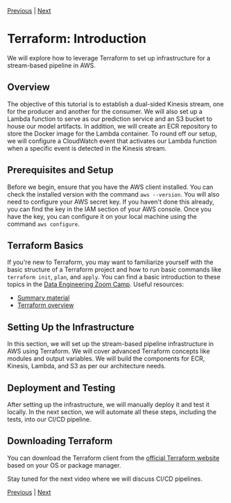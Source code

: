 [Previous](makefiles_and_hooks.md) | [Next](terraform_modules.md)

# Terraform: Introduction

We will explore how to leverage Terraform to set up infrastructure for a stream-based pipeline in AWS.

## Overview

The objective of this tutorial is to establish a dual-sided Kinesis stream, one for the producer and another for the consumer. We will also set up a Lambda function to serve as our prediction service and an S3 bucket to house our model artifacts. In addition, we will create an ECR repository to store the Docker image for the Lambda container. To round off our setup, we will configure a CloudWatch event that activates our Lambda function when a specific event is detected in the Kinesis stream.

## Prerequisites and Setup

Before we begin, ensure that you have the AWS client installed. You can check the installed version with the command `aws --version`. You will also need to configure your AWS secret key. If you haven't done this already, you can find the key in the IAM section of your AWS console. Once you have the key, you can configure it on your local machine using the command `aws configure`.

## Terraform Basics

If you're new to Terraform, you may want to familiarize yourself with the basic structure of a Terraform project and how to run basic commands like `terraform init`, `plan`, and `apply`. You can find a basic introduction to these topics in the [Data Engineering Zoom Camp](https://github.com/DataTalksClub/data-engineering-zoomcamp). Useful resources:

- [Summary material](https://github.com/DataTalksClub/mlops-zoomcamp/blob/main/06-best-practices/docs.md)
- [Terraform overview](https://github.com/DataTalksClub/data-engineering-zoomcamp/blob/main/week_1_basics_n_setup/1_terraform_gcp/1_terraform_overview.md) 

## Setting Up the Infrastructure

In this section, we will set up the stream-based pipeline infrastructure in AWS using Terraform. We will cover advanced Terraform concepts like modules and output variables. We will build the components for ECR, Kinesis, Lambda, and S3 as per our architecture needs.

## Deployment and Testing

After setting up the infrastructure, we will manually deploy it and test it locally. In the next section, we will automate all these steps, including the tests, into our CI/CD pipeline.

## Downloading Terraform

You can download the Terraform client from the [official Terraform website](https://www.terraform.io/downloads.html) based on your OS or package manager.

Stay tuned for the next video where we will discuss CI/CD pipelines.


[Previous](makefiles_and_hooks.md) | [Next](terraform_modules.md)